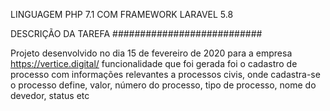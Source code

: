 

LINGUAGEM PHP 7.1 COM FRAMEWORK LARAVEL 5.8 

DESCRIÇÃO DA TAREFA 
###########################

Projeto desenvolvido no dia 15 de fevereiro de 2020 para a empresa https://vertice.digital/
funcionalidade que foi gerada foi o cadastro de processo com informações 
relevantes a processos civis, onde cadastra-se o processo define, valor, número do processo, tipo de processo, 
nome do devedor, status etc




